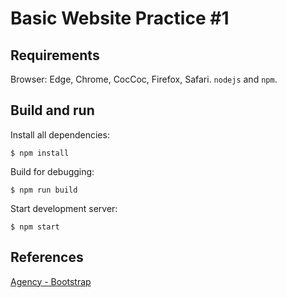 # Basic Website Practice #1 

## Requirements
Browser: Edge, Chrome, CocCoc, Firefox, Safari.
`nodejs` and `npm`.

## Build and run
Install all dependencies:
```shell script
$ npm install
```
Build for debugging:
```shell script
$ npm run build
```
Start development server:
```shell script
$ npm start
```

## References
[Agency - Bootstrap](https://startbootstrap.com/theme/agency)   
